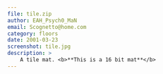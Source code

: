 ```yaml
---
file: tile.zip
author: EAH_Psych0_MaN
email: Scognetto@home.com
category: floors
date: 2001-03-23
screenshot: tile.jpg
description: >
    A tile mat. <b>**This is a 16 bit mat**</b>
---
```

